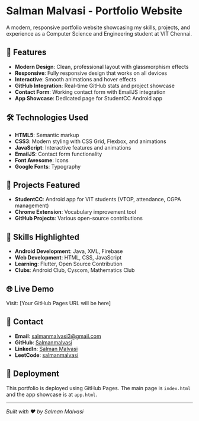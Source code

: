 # Salman Malvasi - Portfolio Website

A modern, responsive portfolio website showcasing my skills, projects, and experience as a Computer Science and Engineering student at VIT Chennai.

## 🚀 Features

- **Modern Design**: Clean, professional layout with glassmorphism effects
- **Responsive**: Fully responsive design that works on all devices
- **Interactive**: Smooth animations and hover effects
- **GitHub Integration**: Real-time GitHub stats and project showcase
- **Contact Form**: Working contact form with EmailJS integration
- **App Showcase**: Dedicated page for StudentCC Android app

## 🛠️ Technologies Used

- **HTML5**: Semantic markup
- **CSS3**: Modern styling with CSS Grid, Flexbox, and animations
- **JavaScript**: Interactive features and animations
- **EmailJS**: Contact form functionality
- **Font Awesome**: Icons
- **Google Fonts**: Typography

## 📱 Projects Featured

- **StudentCC**: Android app for VIT students (VTOP, attendance, CGPA management)
- **Chrome Extension**: Vocabulary improvement tool
- **GitHub Projects**: Various open-source contributions

## 🎯 Skills Highlighted

- **Android Development**: Java, XML, Firebase
- **Web Development**: HTML, CSS, JavaScript
- **Learning**: Flutter, Open Source Contribution
- **Clubs**: Android Club, Cyscom, Mathematics Club

## 🌐 Live Demo

Visit: [Your GitHub Pages URL will be here]

## 📧 Contact

- **Email**: salmanmalvasi3@gmail.com
- **GitHub**: [Salmanmalvasi](https://github.com/Salmanmalvasi)
- **LinkedIn**: [Salman Malvasi](https://www.linkedin.com/in/salman-malvasi/)
- **LeetCode**: [salmanmalvasi](https://leetcode.com/salmanmalvasi)

## 🚀 Deployment

This portfolio is deployed using GitHub Pages. The main page is `index.html` and the app showcase is at `app.html`.

---

*Built with ❤️ by Salman Malvasi* 